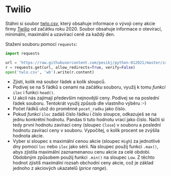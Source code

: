 # Twilio

Stáhni si soubor [twlo.csv](twlo.csv), který obsahuje informace o vývoji ceny akcie firmy [Twilio](https://www.twilio.com/) od začátku roku 2020. Soubor obsahuje informace o otevírací, minimální, maximální a uzavírací ceně za každý den.

Stažení souboru pomocí `requests`:

```python
import requests

url = 'https://raw.githubusercontent.com/pesikj/python-012021/master/zadani/5/twlo.csv'
r = requests.get(url, allow_redirects=True, verify=False)
open('twlo.csv', 'wb').write(r.content)
```

* Zjisti, kolik má soubor řádek a kolik sloupců.
* Podívej se na 5 řádků s cenami na začátku souboru, využij k tomu *funkci* `iloc` i funkci `head()`.
* U akcií nás zajímají především nejnovější ceny. Podívej se na poslední řádek souboru. Tentokrát využij způsob dle vlastního výběru :-)
* Počet řádků ulož do proměnné `pocet_radku` jako číslo.
* Pokud *funkci* `iloc` zadáš číslo řádku i číslo sloupce, odkazuješ se na jednu konkrétní hodnotu. Pandas ti tuto hodnotu vrací jako číslo. Načti si tedy první hodnotu zavírací ceny (sloupec `Close`) v souboru a poslední hodnotu zavírací ceny v souboru. Vypočítej, o kolik procent se zvýšila hodnota akcie.
* Vyber si sloupec s maximální cenou akcie (sloupec `High`) za jednotlivé dny pomocí `loc` nebo `iloc` jako sérii. Na sloupec použij funkci `.max()`, abys zjistila maximální zaznamenanou cenu akcie za celé období. Obdobným způsobem použij funkci `.min()` na sloupec `Low`. Z těchto hodnot zjistíš maximální rozsah obchodní ceny akcie, což je základ jednoho z akciových ukazatelů (*price range*).
